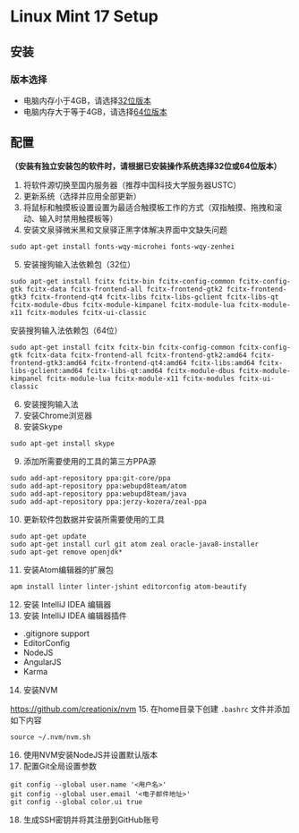 # Linux Mint 17 Setup

## 安装

### 版本选择

- 电脑内存小于4GB，请选择[32位版本](http://www.linuxmint.com/edition.php?id=157)
- 电脑内存大于等于4GB，请选择[64位版本](http://www.linuxmint.com/edition.php?id=158)

## 配置

**（安装有独立安装包的软件时，请根据已安装操作系统选择32位或64位版本）**

1. 将软件源切换至国内服务器（推荐中国科技大学服务器USTC）
2. 更新系统（选择并应用全部更新）
3. 将鼠标和触摸板设置设置为最适合触摸板工作的方式（双指触摸、拖拽和滚动、输入时禁用触摸板等）
4. 安装文泉驿微米黑和文泉驿正黑字体解决界面中文缺失问题

  ```
  sudo apt-get install fonts-wqy-microhei fonts-wqy-zenhei
  ```
5. 安装搜狗输入法依赖包（32位）
  ```
  sudo apt-get install fcitx fcitx-bin fcitx-config-common fcitx-config-gtk fcitx-data fcitx-frontend-all fcitx-frontend-gtk2 fcitx-frontend-gtk3 fcitx-frontend-qt4 fcitx-libs fcitx-libs-gclient fcitx-libs-qt fcitx-module-dbus fcitx-module-kimpanel fcitx-module-lua fcitx-module-x11 fcitx-modules fcitx-ui-classic
  ```
  安装搜狗输入法依赖包（64位）

  ```
  sudo apt-get install fcitx fcitx-bin fcitx-config-common fcitx-config-gtk fcitx-data fcitx-frontend-all fcitx-frontend-gtk2:amd64 fcitx-frontend-gtk3:amd64 fcitx-frontend-qt4:amd64 fcitx-libs:amd64 fcitx-libs-gclient:amd64 fcitx-libs-qt:amd64 fcitx-module-dbus fcitx-module-kimpanel fcitx-module-lua fcitx-module-x11 fcitx-modules fcitx-ui-classic
  ```
6. 安装搜狗输入法
7. 安装Chrome浏览器
8. 安装Skype

  ```
  sudo apt-get install skype
  ```
9. 添加所需要使用的工具的第三方PPA源

  ```
  sudo add-apt-repository ppa:git-core/ppa
  sudo add-apt-repository ppa:webupd8team/atom
  sudo add-apt-repository ppa:webupd8team/java
  sudo add-apt-repository ppa:jerzy-kozera/zeal-ppa
  ```
10. 更新软件包数据并安装所需要使用的工具

  ```
  sudo apt-get update
  sudo apt-get install curl git atom zeal oracle-java8-installer
  sudo apt-get remove openjdk*
  ```
11. 安装Atom编辑器的扩展包

  ```
  apm install linter linter-jshint editorconfig atom-beautify
  ```
12. 安装 IntelliJ IDEA 编辑器
13. 安装 IntelliJ IDEA 编辑器插件
  - .gitignore support
  - EditorConfig
  - NodeJS
  - AngularJS
  - Karma
14. 安装NVM

  https://github.com/creationix/nvm
15. 在home目录下创建 ```.bashrc``` 文件并添加如下内容

  ```
  source ~/.nvm/nvm.sh
  ```
16. 使用NVM安装NodeJS并设置默认版本
17. 配置Git全局设置参数

  ```
  git config --global user.name '<用户名>'
  git config --global user.email '<电子邮件地址>'
  git config --global color.ui true
  ```
18. 生成SSH密钥并将其注册到GitHub账号

